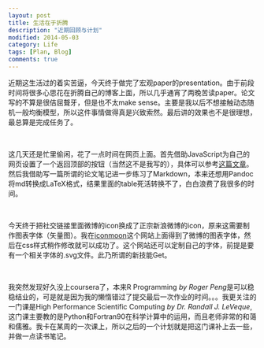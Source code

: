 ```yaml
---
layout: post
title: 生活在于折腾
description: "近期回顾与计划"
modified: 2014-05-03
category: Life
tags: [Plan, Blog]
comments: true
---
```



近期这生活过的着实苦逼，今天终于做完了宏观paper的presentation。由于前段时间将很多心思花在折腾自己的博客上面，所以几乎通宵了两晚苦读paper。论文写的不算是很佶屈聱牙，但是也不太make sense。主要是我以后不想接触动态随机一般均衡模型，所以这件事情做得真是兴致索然。最后讲的效果也不是很理想，最总算是完成任务了。

<br/>

这几天还是忙里偷闲，花了一点时间在网页上面。首先借助JavaScript为自己的网页设置了一个返回顶部的按钮（当然这不是我写的），具体可以参考[这篇文章](http://liberize.me/post/jekyll-add-back-to-top-button.html)。
然后我借助写一篇所谓的论文笔记进一步练习了Markdown，本来还想用Pandoc将md转换成LaTeX格式，结果里面的table死活转换不了，白白浪费了我很多的时间。

<br/>

今天终于把社交链接里面微博的icon换成了正宗新浪微博的icon，原来这需要制作图表字体（矢量图）。我在[iconmoon](http://icomoon.io)这个网站上面得到了微博的图表字体，然后在css样式稍作修改就可以成功了。这个网站还可以定制自己的字体，前提是要有一个相关字体的.svg文件。此乃所谓的新技能Get。

<br/>

我突然发现好久没上coursera了，本来R Programming *by Roger Peng*是可以稳稳结业的，可是就是因为我的懒惰错过了提交最后一次作业的时间。。。我更关注的一门课是High Performance Scientific Computing
*by Dr. Randall J. LeVeque*, 这门课主要教的是Python和Fortran90在科学计算中的运用，而且老师非常的和蔼和儒雅。我卡在某周的一次课上，所以之后的一个计划就是把这门课补上去一些，并做一点读书笔记。


